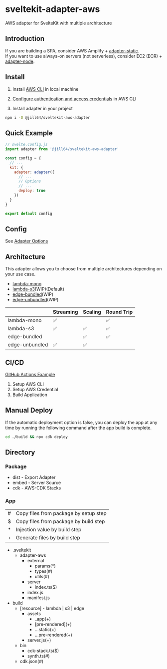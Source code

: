 # sveltekit-adapter-aws

AWS adapter for SvelteKit with multiple architecture

## Introduction

If you are building a SPA, consider AWS Amplify + [adapter-static](https://kit.svelte.dev/docs/single-page-apps).  
If you want to use always-on servers (not serverless), consider EC2 (ECR) + [adapter-node](https://kit.svelte.dev/docs/adapter-node).

## Install

1. Install [AWS CLI](https://docs.aws.amazon.com/cli/latest/userguide/getting-started-install.html) in local machine

2. [Configure authentication and access credentials](https://docs.aws.amazon.com/cli/latest/userguide/cli-chap-authentication.html) in AWS CLI

3. Install adapter in your project

```sh
npm i -D @jill64/sveltekit-aws-adapter
```

## Quick Example

```js
// svelte.config.js
import adapter from '@jill64/sveltekit-aws-adapter'

const config = {
  // ...
  kit: {
    adapter: adapter({
      // ...
      // Options
      // ...
      deploy: true
    })
  }
}

export default config
```

## Config

See [Adapter Options](./packages/adapter/src/types/AdapterOptions.ts)

## Architecture

This adapter allows you to choose from multiple architectures depending on your use case.

- [lambda-mono](./docs/lambda-mono/README.md)
- [lambda-s3](./docs/lambda-s3/README.md)(WIP)(Default)
- [edge-bundled](./docs/edge-bundled/README.md)(WIP)
- [edge-unbundled](./docs/edge-unbundled/README.md)(WIP)

|                | Streaming | Scaling | Round Trip |
| -------------- | --------- | ------- | ---------- |
| lambda-mono    | ✅        |         | ✅         |
| lambda-s3      | ✅        | ✅      | ✅         |
| edge-bundled   |           | ✅      | ✅         |
| edge-unbundled | ✅        | ✅      |            |

## CI/CD

[GitHub Actions Example](./.github/workflows)

1. Setup AWS CLI
2. Setup AWS Credential
3. Build Application

## Manual Deploy

If the automatic deployment option is false, you can deploy the app at any time by running the following command after the app build is complete.

```sh
cd ./build && npx cdk deploy
```

## Directory

### Package

- dist - Export Adapter
- embed - Server Source
- cdk - AWS-CDK Stacks

### App

|     |                                       |
| --- | ------------------------------------- |
| #   | Copy files from package by setup step |
| $   | Copy files from package by build step |
| \*  | Injection value by build step         |
| +   | Generate files by build step          |

- .sveltekit
  - adapter-aws
    - external
      - params(\*)
      - types(#)
      - utils(#)
    - server
      - index.ts($)
    - index.js
    - manifest.js
- build
  - \[resource\] - lambda | s3 | edge
    - assets
      - \_app(+)
      - \[pre-rendered\](+)
      - ...static(+)
      - ...pre-rendered(+)
    - server.js(+)
  - bin
    - cdk-stack.ts($)
    - synth.ts(#)
  - cdk.json(#)
